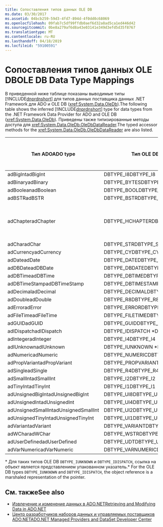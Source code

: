 ```yaml
---
title: Сопоставления типов данных OLE DB
ms.date: 03/30/2017
ms.assetid: 04bcb259-59d3-4fd7-894d-4f0dd0c68069
ms.openlocfilehash: 09fab7c5df99ffdb0aef6d32a8ad5ca1ed446d42
ms.sourcegitcommit: 0be8a279af6d8a43e03141e349d3efd5d35f8767
ms.translationtype: MT
ms.contentlocale: ru-RU
ms.lasthandoff: 04/18/2019
ms.locfileid: "59100591"
---
```

# <a name="ole-db-data-type-mappings"></a><span data-ttu-id="08320-102">Сопоставления типов данных OLE DB</span><span class="sxs-lookup"><span data-stu-id="08320-102">OLE DB Data Type Mappings</span></span>
<span data-ttu-id="08320-103">В приведенной ниже таблице показаны выводимые типы [!INCLUDE[dnprdnshort](../../../../includes/dnprdnshort-md.md)] для типов данных поставщика данных .NET Framework для ADO и OLE DB (<xref:System.Data.OleDb>).</span><span class="sxs-lookup"><span data-stu-id="08320-103">The following table shows the inferred [!INCLUDE[dnprdnshort](../../../../includes/dnprdnshort-md.md)] type for data types from the .NET Framework Data Provider for ADO and OLE DB (<xref:System.Data.OleDb>).</span></span> <span data-ttu-id="08320-104">Приведены также типизированные методы доступа для <xref:System.Data.OleDb.OleDbDataReader>.</span><span class="sxs-lookup"><span data-stu-id="08320-104">The typed accessor methods for the <xref:System.Data.OleDb.OleDbDataReader> are also listed.</span></span>  
  
|<span data-ttu-id="08320-105">Тип ADO</span><span class="sxs-lookup"><span data-stu-id="08320-105">ADO type</span></span>|<span data-ttu-id="08320-106">Тип OLE DB</span><span class="sxs-lookup"><span data-stu-id="08320-106">OLE DB type</span></span>|<span data-ttu-id="08320-107">Тип [!INCLUDE[dnprdnshort](../../../../includes/dnprdnshort-md.md)]</span><span class="sxs-lookup"><span data-stu-id="08320-107">[!INCLUDE[dnprdnshort](../../../../includes/dnprdnshort-md.md)] type</span></span>|<span data-ttu-id="08320-108">Типизированный метод доступа [!INCLUDE[dnprdnshort](../../../../includes/dnprdnshort-md.md)]</span><span class="sxs-lookup"><span data-stu-id="08320-108">[!INCLUDE[dnprdnshort](../../../../includes/dnprdnshort-md.md)] typed accessor</span></span>|  
|--------------|-----------------|----------------------------------------------------------------------|--------------------------------------------------------------------------------|  
|<span data-ttu-id="08320-109">adBigInt</span><span class="sxs-lookup"><span data-stu-id="08320-109">adBigInt</span></span>|<span data-ttu-id="08320-110">DBTYPE_I8</span><span class="sxs-lookup"><span data-stu-id="08320-110">DBTYPE_I8</span></span>|<span data-ttu-id="08320-111">Int64</span><span class="sxs-lookup"><span data-stu-id="08320-111">Int64</span></span>|<span data-ttu-id="08320-112">GetInt64()</span><span class="sxs-lookup"><span data-stu-id="08320-112">GetInt64()</span></span>|  
|<span data-ttu-id="08320-113">adBinary</span><span class="sxs-lookup"><span data-stu-id="08320-113">adBinary</span></span>|<span data-ttu-id="08320-114">DBTYPE_BYTES</span><span class="sxs-lookup"><span data-stu-id="08320-114">DBTYPE_BYTES</span></span>|<span data-ttu-id="08320-115">Byte[]</span><span class="sxs-lookup"><span data-stu-id="08320-115">Byte[]</span></span>|<span data-ttu-id="08320-116">GetBytes()</span><span class="sxs-lookup"><span data-stu-id="08320-116">GetBytes()</span></span>|  
|<span data-ttu-id="08320-117">adBoolean</span><span class="sxs-lookup"><span data-stu-id="08320-117">adBoolean</span></span>|<span data-ttu-id="08320-118">DBTYPE_BOOL</span><span class="sxs-lookup"><span data-stu-id="08320-118">DBTYPE_BOOL</span></span>|<span data-ttu-id="08320-119">Boolean</span><span class="sxs-lookup"><span data-stu-id="08320-119">Boolean</span></span>|<span data-ttu-id="08320-120">GetBoolean()</span><span class="sxs-lookup"><span data-stu-id="08320-120">GetBoolean()</span></span>|  
|<span data-ttu-id="08320-121">adBSTR</span><span class="sxs-lookup"><span data-stu-id="08320-121">adBSTR</span></span>|<span data-ttu-id="08320-122">DBTYPE_BSTR</span><span class="sxs-lookup"><span data-stu-id="08320-122">DBTYPE_BSTR</span></span>|<span data-ttu-id="08320-123">String</span><span class="sxs-lookup"><span data-stu-id="08320-123">String</span></span>|<span data-ttu-id="08320-124">GetString()</span><span class="sxs-lookup"><span data-stu-id="08320-124">GetString()</span></span>|  
|<span data-ttu-id="08320-125">adChapter</span><span class="sxs-lookup"><span data-stu-id="08320-125">adChapter</span></span>|<span data-ttu-id="08320-126">DBTYPE_HCHAPTER</span><span class="sxs-lookup"><span data-stu-id="08320-126">DBTYPE_HCHAPTER</span></span>|<span data-ttu-id="08320-127">Поддерживается с помощью `DataReader`.</span><span class="sxs-lookup"><span data-stu-id="08320-127">Supported through the `DataReader`.</span></span> <span data-ttu-id="08320-128">См. в разделе [получение данных с помощью объекта DataReader](../../../../docs/framework/data/adonet/retrieving-data-using-a-datareader.md).</span><span class="sxs-lookup"><span data-stu-id="08320-128">See [Retrieving Data Using a DataReader](../../../../docs/framework/data/adonet/retrieving-data-using-a-datareader.md).</span></span>|<span data-ttu-id="08320-129">GetValue()</span><span class="sxs-lookup"><span data-stu-id="08320-129">GetValue()</span></span>|  
|<span data-ttu-id="08320-130">adChar</span><span class="sxs-lookup"><span data-stu-id="08320-130">adChar</span></span>|<span data-ttu-id="08320-131">DBTYPE_STR</span><span class="sxs-lookup"><span data-stu-id="08320-131">DBTYPE_STR</span></span>|<span data-ttu-id="08320-132">String</span><span class="sxs-lookup"><span data-stu-id="08320-132">String</span></span>|<span data-ttu-id="08320-133">GetString()</span><span class="sxs-lookup"><span data-stu-id="08320-133">GetString()</span></span>|  
|<span data-ttu-id="08320-134">adCurrency</span><span class="sxs-lookup"><span data-stu-id="08320-134">adCurrency</span></span>|<span data-ttu-id="08320-135">DBTYPE_CY</span><span class="sxs-lookup"><span data-stu-id="08320-135">DBTYPE_CY</span></span>|<span data-ttu-id="08320-136">Десятичное число</span><span class="sxs-lookup"><span data-stu-id="08320-136">Decimal</span></span>|<span data-ttu-id="08320-137">GetDecimal()</span><span class="sxs-lookup"><span data-stu-id="08320-137">GetDecimal()</span></span>|  
|<span data-ttu-id="08320-138">adDate</span><span class="sxs-lookup"><span data-stu-id="08320-138">adDate</span></span>|<span data-ttu-id="08320-139">DBTYPE_DATE</span><span class="sxs-lookup"><span data-stu-id="08320-139">DBTYPE_DATE</span></span>|<span data-ttu-id="08320-140">DateTime</span><span class="sxs-lookup"><span data-stu-id="08320-140">DateTime</span></span>|<span data-ttu-id="08320-141">GetDateTime()</span><span class="sxs-lookup"><span data-stu-id="08320-141">GetDateTime()</span></span>|  
|<span data-ttu-id="08320-142">adDBDate</span><span class="sxs-lookup"><span data-stu-id="08320-142">adDBDate</span></span>|<span data-ttu-id="08320-143">DBTYPE_DBDATE</span><span class="sxs-lookup"><span data-stu-id="08320-143">DBTYPE_DBDATE</span></span>|<span data-ttu-id="08320-144">DateTime</span><span class="sxs-lookup"><span data-stu-id="08320-144">DateTime</span></span>|<span data-ttu-id="08320-145">GetDateTime()</span><span class="sxs-lookup"><span data-stu-id="08320-145">GetDateTime()</span></span>|  
|<span data-ttu-id="08320-146">adDBTime</span><span class="sxs-lookup"><span data-stu-id="08320-146">adDBTime</span></span>|<span data-ttu-id="08320-147">DBTYPE_DBTIME</span><span class="sxs-lookup"><span data-stu-id="08320-147">DBTYPE_DBTIME</span></span>|<span data-ttu-id="08320-148">DateTime</span><span class="sxs-lookup"><span data-stu-id="08320-148">DateTime</span></span>|<span data-ttu-id="08320-149">GetDateTime()</span><span class="sxs-lookup"><span data-stu-id="08320-149">GetDateTime()</span></span>|  
|<span data-ttu-id="08320-150">adDBTimeStamp</span><span class="sxs-lookup"><span data-stu-id="08320-150">adDBTimeStamp</span></span>|<span data-ttu-id="08320-151">DBTYPE_DBTIMESTAMP</span><span class="sxs-lookup"><span data-stu-id="08320-151">DBTYPE_DBTIMESTAMP</span></span>|<span data-ttu-id="08320-152">DateTime</span><span class="sxs-lookup"><span data-stu-id="08320-152">DateTime</span></span>|<span data-ttu-id="08320-153">GetDateTime()</span><span class="sxs-lookup"><span data-stu-id="08320-153">GetDateTime()</span></span>|  
|<span data-ttu-id="08320-154">adDecimal</span><span class="sxs-lookup"><span data-stu-id="08320-154">adDecimal</span></span>|<span data-ttu-id="08320-155">DBTYPE_DECIMAL</span><span class="sxs-lookup"><span data-stu-id="08320-155">DBTYPE_DECIMAL</span></span>|<span data-ttu-id="08320-156">Десятичное число</span><span class="sxs-lookup"><span data-stu-id="08320-156">Decimal</span></span>|<span data-ttu-id="08320-157">GetDecimal()</span><span class="sxs-lookup"><span data-stu-id="08320-157">GetDecimal()</span></span>|  
|<span data-ttu-id="08320-158">adDouble</span><span class="sxs-lookup"><span data-stu-id="08320-158">adDouble</span></span>|<span data-ttu-id="08320-159">DBTYPE_R8</span><span class="sxs-lookup"><span data-stu-id="08320-159">DBTYPE_R8</span></span>|<span data-ttu-id="08320-160">Double</span><span class="sxs-lookup"><span data-stu-id="08320-160">Double</span></span>|<span data-ttu-id="08320-161">GetDouble()</span><span class="sxs-lookup"><span data-stu-id="08320-161">GetDouble()</span></span>|  
|<span data-ttu-id="08320-162">adError</span><span class="sxs-lookup"><span data-stu-id="08320-162">adError</span></span>|<span data-ttu-id="08320-163">DBTYPE_ERROR</span><span class="sxs-lookup"><span data-stu-id="08320-163">DBTYPE_ERROR</span></span>|<span data-ttu-id="08320-164">ExternalException</span><span class="sxs-lookup"><span data-stu-id="08320-164">ExternalException</span></span>|<span data-ttu-id="08320-165">GetValue()</span><span class="sxs-lookup"><span data-stu-id="08320-165">GetValue()</span></span>|  
|<span data-ttu-id="08320-166">adFileTime</span><span class="sxs-lookup"><span data-stu-id="08320-166">adFileTime</span></span>|<span data-ttu-id="08320-167">DBTYPE_FILETIME</span><span class="sxs-lookup"><span data-stu-id="08320-167">DBTYPE_FILETIME</span></span>|<span data-ttu-id="08320-168">DateTime</span><span class="sxs-lookup"><span data-stu-id="08320-168">DateTime</span></span>|<span data-ttu-id="08320-169">GetDateTime()</span><span class="sxs-lookup"><span data-stu-id="08320-169">GetDateTime()</span></span>|  
|<span data-ttu-id="08320-170">adGUID</span><span class="sxs-lookup"><span data-stu-id="08320-170">adGUID</span></span>|<span data-ttu-id="08320-171">DBTYPE_GUID</span><span class="sxs-lookup"><span data-stu-id="08320-171">DBTYPE_GUID</span></span>|<span data-ttu-id="08320-172">Guid</span><span class="sxs-lookup"><span data-stu-id="08320-172">Guid</span></span>|<span data-ttu-id="08320-173">GetGuid()</span><span class="sxs-lookup"><span data-stu-id="08320-173">GetGuid()</span></span>|  
|<span data-ttu-id="08320-174">adIDispatch</span><span class="sxs-lookup"><span data-stu-id="08320-174">adIDispatch</span></span>|<span data-ttu-id="08320-175">DBTYPE_IDISPATCH \*</span><span class="sxs-lookup"><span data-stu-id="08320-175">DBTYPE_IDISPATCH \*</span></span>|<span data-ttu-id="08320-176">Object</span><span class="sxs-lookup"><span data-stu-id="08320-176">Object</span></span>|<span data-ttu-id="08320-177">GetValue()</span><span class="sxs-lookup"><span data-stu-id="08320-177">GetValue()</span></span>|  
|<span data-ttu-id="08320-178">adInteger</span><span class="sxs-lookup"><span data-stu-id="08320-178">adInteger</span></span>|<span data-ttu-id="08320-179">DBTYPE_I4</span><span class="sxs-lookup"><span data-stu-id="08320-179">DBTYPE_I4</span></span>|<span data-ttu-id="08320-180">Int32</span><span class="sxs-lookup"><span data-stu-id="08320-180">Int32</span></span>|<span data-ttu-id="08320-181">GetInt32()</span><span class="sxs-lookup"><span data-stu-id="08320-181">GetInt32()</span></span>|  
|<span data-ttu-id="08320-182">adIUnknown</span><span class="sxs-lookup"><span data-stu-id="08320-182">adIUnknown</span></span>|<span data-ttu-id="08320-183">DBTYPE_IUNKNOWN \*</span><span class="sxs-lookup"><span data-stu-id="08320-183">DBTYPE_IUNKNOWN \*</span></span>|<span data-ttu-id="08320-184">Object</span><span class="sxs-lookup"><span data-stu-id="08320-184">Object</span></span>|<span data-ttu-id="08320-185">GetValue()</span><span class="sxs-lookup"><span data-stu-id="08320-185">GetValue()</span></span>|  
|<span data-ttu-id="08320-186">adNumeric</span><span class="sxs-lookup"><span data-stu-id="08320-186">adNumeric</span></span>|<span data-ttu-id="08320-187">DBTYPE_NUMERIC</span><span class="sxs-lookup"><span data-stu-id="08320-187">DBTYPE_NUMERIC</span></span>|<span data-ttu-id="08320-188">Десятичное число</span><span class="sxs-lookup"><span data-stu-id="08320-188">Decimal</span></span>|<span data-ttu-id="08320-189">GetDecimal()</span><span class="sxs-lookup"><span data-stu-id="08320-189">GetDecimal()</span></span>|  
|<span data-ttu-id="08320-190">adPropVariant</span><span class="sxs-lookup"><span data-stu-id="08320-190">adPropVariant</span></span>|<span data-ttu-id="08320-191">DBTYPE_PROPVARIANT</span><span class="sxs-lookup"><span data-stu-id="08320-191">DBTYPE_PROPVARIANT</span></span>|<span data-ttu-id="08320-192">Object</span><span class="sxs-lookup"><span data-stu-id="08320-192">Object</span></span>|<span data-ttu-id="08320-193">GetValue()</span><span class="sxs-lookup"><span data-stu-id="08320-193">GetValue()</span></span>|  
|<span data-ttu-id="08320-194">adSingle</span><span class="sxs-lookup"><span data-stu-id="08320-194">adSingle</span></span>|<span data-ttu-id="08320-195">DBTYPE_R4</span><span class="sxs-lookup"><span data-stu-id="08320-195">DBTYPE_R4</span></span>|<span data-ttu-id="08320-196">Single</span><span class="sxs-lookup"><span data-stu-id="08320-196">Single</span></span>|<span data-ttu-id="08320-197">GetFloat()</span><span class="sxs-lookup"><span data-stu-id="08320-197">GetFloat()</span></span>|  
|<span data-ttu-id="08320-198">adSmallInt</span><span class="sxs-lookup"><span data-stu-id="08320-198">adSmallInt</span></span>|<span data-ttu-id="08320-199">DBTYPE_I2</span><span class="sxs-lookup"><span data-stu-id="08320-199">DBTYPE_I2</span></span>|<span data-ttu-id="08320-200">Int16</span><span class="sxs-lookup"><span data-stu-id="08320-200">Int16</span></span>|<span data-ttu-id="08320-201">GetInt16()</span><span class="sxs-lookup"><span data-stu-id="08320-201">GetInt16()</span></span>|  
|<span data-ttu-id="08320-202">adTinyInt</span><span class="sxs-lookup"><span data-stu-id="08320-202">adTinyInt</span></span>|<span data-ttu-id="08320-203">DBTYPE_I1</span><span class="sxs-lookup"><span data-stu-id="08320-203">DBTYPE_I1</span></span>|<span data-ttu-id="08320-204">Byte</span><span class="sxs-lookup"><span data-stu-id="08320-204">Byte</span></span>|<span data-ttu-id="08320-205">GetByte()</span><span class="sxs-lookup"><span data-stu-id="08320-205">GetByte()</span></span>|  
|<span data-ttu-id="08320-206">adUnsignedBigInt</span><span class="sxs-lookup"><span data-stu-id="08320-206">adUnsignedBigInt</span></span>|<span data-ttu-id="08320-207">DBTYPE_UI8</span><span class="sxs-lookup"><span data-stu-id="08320-207">DBTYPE_UI8</span></span>|<span data-ttu-id="08320-208">UInt64</span><span class="sxs-lookup"><span data-stu-id="08320-208">UInt64</span></span>|<span data-ttu-id="08320-209">GetValue()</span><span class="sxs-lookup"><span data-stu-id="08320-209">GetValue()</span></span>|  
|<span data-ttu-id="08320-210">adUnsignedInt</span><span class="sxs-lookup"><span data-stu-id="08320-210">adUnsignedInt</span></span>|<span data-ttu-id="08320-211">DBTYPE_UI4</span><span class="sxs-lookup"><span data-stu-id="08320-211">DBTYPE_UI4</span></span>|<span data-ttu-id="08320-212">UInt32</span><span class="sxs-lookup"><span data-stu-id="08320-212">UInt32</span></span>|<span data-ttu-id="08320-213">GetValue()</span><span class="sxs-lookup"><span data-stu-id="08320-213">GetValue()</span></span>|  
|<span data-ttu-id="08320-214">adUnsignedSmallInt</span><span class="sxs-lookup"><span data-stu-id="08320-214">adUnsignedSmallInt</span></span>|<span data-ttu-id="08320-215">DBTYPE_UI2</span><span class="sxs-lookup"><span data-stu-id="08320-215">DBTYPE_UI2</span></span>|<span data-ttu-id="08320-216">UInt16</span><span class="sxs-lookup"><span data-stu-id="08320-216">UInt16</span></span>|<span data-ttu-id="08320-217">GetValue()</span><span class="sxs-lookup"><span data-stu-id="08320-217">GetValue()</span></span>|  
|<span data-ttu-id="08320-218">adUnsignedTinyInt</span><span class="sxs-lookup"><span data-stu-id="08320-218">adUnsignedTinyInt</span></span>|<span data-ttu-id="08320-219">DBTYPE_UI1</span><span class="sxs-lookup"><span data-stu-id="08320-219">DBTYPE_UI1</span></span>|<span data-ttu-id="08320-220">Byte</span><span class="sxs-lookup"><span data-stu-id="08320-220">Byte</span></span>|<span data-ttu-id="08320-221">GetByte()</span><span class="sxs-lookup"><span data-stu-id="08320-221">GetByte()</span></span>|  
|<span data-ttu-id="08320-222">adVariant</span><span class="sxs-lookup"><span data-stu-id="08320-222">adVariant</span></span>|<span data-ttu-id="08320-223">DBTYPE_VARIANT</span><span class="sxs-lookup"><span data-stu-id="08320-223">DBTYPE_VARIANT</span></span>|<span data-ttu-id="08320-224">Object</span><span class="sxs-lookup"><span data-stu-id="08320-224">Object</span></span>|<span data-ttu-id="08320-225">GetValue()</span><span class="sxs-lookup"><span data-stu-id="08320-225">GetValue()</span></span>|  
|<span data-ttu-id="08320-226">adWChar</span><span class="sxs-lookup"><span data-stu-id="08320-226">adWChar</span></span>|<span data-ttu-id="08320-227">DBTYPE_WSTR</span><span class="sxs-lookup"><span data-stu-id="08320-227">DBTYPE_WSTR</span></span>|<span data-ttu-id="08320-228">String</span><span class="sxs-lookup"><span data-stu-id="08320-228">String</span></span>|<span data-ttu-id="08320-229">GetString()</span><span class="sxs-lookup"><span data-stu-id="08320-229">GetString()</span></span>|  
|<span data-ttu-id="08320-230">adUserDefined</span><span class="sxs-lookup"><span data-stu-id="08320-230">adUserDefined</span></span>|<span data-ttu-id="08320-231">DBTYPE_UDT</span><span class="sxs-lookup"><span data-stu-id="08320-231">DBTYPE_UDT</span></span>|<span data-ttu-id="08320-232">не поддерживается</span><span class="sxs-lookup"><span data-stu-id="08320-232">not supported</span></span>||  
|<span data-ttu-id="08320-233">adVarNumeric</span><span class="sxs-lookup"><span data-stu-id="08320-233">adVarNumeric</span></span>|<span data-ttu-id="08320-234">DBTYPE_VARNUMERIC</span><span class="sxs-lookup"><span data-stu-id="08320-234">DBTYPE_VARNUMERIC</span></span>|<span data-ttu-id="08320-235">не поддерживается</span><span class="sxs-lookup"><span data-stu-id="08320-235">not supported</span></span>||  
  
 <span data-ttu-id="08320-236">\* Для таких типов OLE DB `DBTYPE_IUNKNOWN` и `DBTYPE_IDISPATCH`, ссылка на объект является представлением упакованном указатель.</span><span class="sxs-lookup"><span data-stu-id="08320-236">\* For the OLE DB types `DBTYPE_IUNKNOWN` and `DBTYPE_IDISPATCH`, the object reference is a marshaled representation of the pointer.</span></span>  
  
## <a name="see-also"></a><span data-ttu-id="08320-237">См. также</span><span class="sxs-lookup"><span data-stu-id="08320-237">See also</span></span>

- [<span data-ttu-id="08320-238">Извлечение и изменение данных в ADO.NET</span><span class="sxs-lookup"><span data-stu-id="08320-238">Retrieving and Modifying Data in ADO.NET</span></span>](../../../../docs/framework/data/adonet/retrieving-and-modifying-data.md)
- [<span data-ttu-id="08320-239">Центр разработчиков наборов данных и управляемых поставщиков ADO.NET</span><span class="sxs-lookup"><span data-stu-id="08320-239">ADO.NET Managed Providers and DataSet Developer Center</span></span>](https://go.microsoft.com/fwlink/?LinkId=217917)
